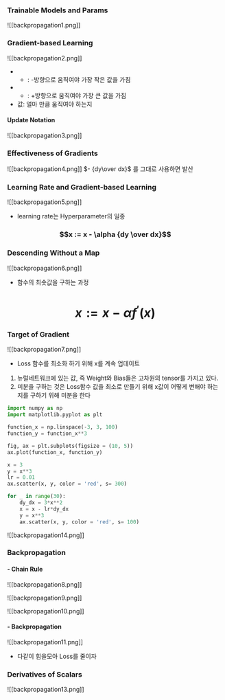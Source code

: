 

### Trainable Models and Params
![[backpropagation1.png]]





### Gradient-based Learning
![[backpropagation2.png]]
- + : -방향으로 움직여야 가장 작은 값을 가짐 
- - : +방향으로 움직여야 가장 큰 값을 가짐 
- 값: 얼마 만큼 움직여야 하는지 


#### Update Notation
![[backpropagation3.png]]





### Effectiveness of Gradients 
![[backpropagation4.png]]
$- {dy\over dx}$ 를 그대로 사용하면 발산 




### Learning Rate and Gradient-based Learning
![[backpropagation5.png]]

- learning rate는 Hyperparameter의 일종
### $$x := x - \alpha {dy \over dx}$$


### Descending Without a Map
![[backpropagation6.png]]
- 함수의 최솟값을 구하는 과정
# $$x := x - \alpha f^ \prime(x)$$





### Target of Gradient
![[backpropagation7.png]]
- Loss 함수를 최소화 하기 위해 x를 계속 업데이트

1. 뉴럴네트워크에 있는 값, 즉 Weight와 Bias들은 고차원의 tensor를 가지고 있다.
2. 미분을 구하는 것은 Loss함수 값을 최소로 만들기 위해 x값이 어떻게 변해야 하는지를 구하기 위해 미분을 한다





``` python
import numpy as np
import matplotlib.pyplot as plt

function_x = np.linspace(-3, 3, 100)
function_y = function_x**3

fig, ax = plt.subplots(figsize = (10, 5))
ax.plot(function_x, function_y)

x = 3
y = x**3
lr = 0.01
ax.scatter(x, y, color = 'red', s= 300)

for _ in range(30):
	dy_dx = 3*x**2
	x = x - lr*dy_dx
	y = x**3
	ax.scatter(x, y, color = 'red', s= 100)
```
![[backpropagation14.png]]








### Backpropagation

#### - Chain Rule
![[backpropagation8.png]]

![[backpropagation9.png]]

![[backpropagation10.png]]








#### - Backpropagation
![[backpropagation11.png]]
- 다같이 힘을모아 Loss를 줄이자 







### Derivatives of Scalars
![[backpropagation13.png]]




